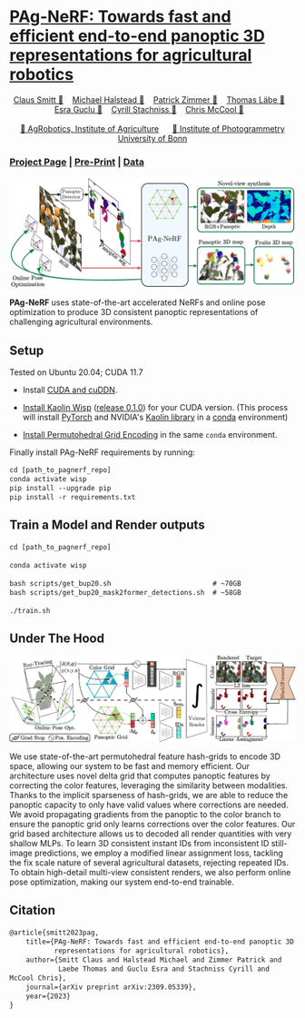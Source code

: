 # [PAg-NeRF: Towards fast and efficient end-to-end panoptic 3D representations for agricultural robotics](https://lvisroot.github.io/pagnerf)



  <div align="center">
    <a href="http://claussmitt.com">
    Claus Smitt 🌱</a> &nbsp;&nbsp;
    <a href="http://agrobotics.uni-bonn.de/michael-halstead/">
    Michael Halstead 🌱</a>  &nbsp;&nbsp;
    <a href="http://agrobotics.uni-bonn.de/patrick-zimmer/">
    Patrick Zimmer 🌱</a> &nbsp;&nbsp;
    <a href="https://www.ipb.uni-bonn.de/people/thomas-laebe/">
    Thomas Läbe 📸</a> &nbsp;&nbsp;
    <a href="http://agrobotics.uni-bonn.de/esra-guclu/">
    Esra Guclu 🌱</a> &nbsp;&nbsp;
    <a href="https://www.ipb.uni-bonn.de/people/cyrill-stachniss/">
    Cyrill Stachniss 📸</a> &nbsp;&nbsp;
    <a href="https://sites.google.com/site/christophersmccool/">
    Chris McCool 🌱</a> &nbsp;&nbsp;
    <br><br>
    <a href="http://agrobotics.uni-bonn.de/">
    🌱 AgRobotics, Institute of Agriculture</a> &nbsp;&nbsp;&nbsp;&nbsp;
    <a href="https://www.ipb.uni-bonn.de/">
    📸 Institute of Photogrammetry</a>
    </br><a href="https://www.uni-bonn.de/">
  University of Bonn</a>
  </div>

### [Project Page](https://lvisroot.github.io/pagnerf) | [Pre-Print](https://arxiv.org/abs/2309.05339) | [Data](http://agrobotics.uni-bonn.de/sweet_pepper_dataset/)

<img src='imgs/hero_landscape.jpg'/>

**PAg-NeRF** uses state-of-the-art accelerated NeRFs and online pose optimization to produce 3D consistent panoptic representations of challenging agricultural environments.
<!-- ## TL;DR - Test Pre-Trained model -->

## Setup

Tested on Ubuntu 20.04; CUDA 11.7

- Install [CUDA and cuDDN](https://docs.nvidia.com/deeplearning/cudnn/install-guide/index.html).

- [Install Kaolin Wisp](https://kaolin-wisp.readthedocs.io/en/latest/pages/install.html) ([release 0.1.0](https://github.com/NVIDIAGameWorks/kaolin-wisp/releases/tag/v0.1.0)) for your CUDA version.
(This process will install [PyTorch](https://pytorch.org/) and NVIDIA's [Kaolin library](https://kaolin.readthedocs.io/en/latest/) in a [conda](https://conda.io/projects/conda/en/latest/index.html) environment)

- [Install Permutohedral Grid Encoding](https://github.com/RaduAlexandru/permutohedral_encoding#install) in the same `conda` environment.

Finally install PAg-NeRF requirements by running:
```
cd [path_to_pagnerf_repo]
conda activate wisp
pip install --upgrade pip
pip install -r requirements.txt
```

## Train a Model and Render outputs

```
cd [path_to_pagnerf_repo]

conda activate wisp

bash scripts/get_bup20.sh                         # ~70GB
bash scripts/get_bup20_mask2former_detections.sh  # ~58GB

./train.sh
```

## Under The Hood

<img src='imgs/pipeline.jpg'/>

We use state-of-the-art permutohedral feature hash-grids to encode 3D space, allowing our system to be fast and memory efficient. Our architecture uses novel delta grid that computes panoptic features by correcting the color features, leveraging the similarity between modalities. Thanks to the implicit sparseness of hash-grids, we are able to reduce the panoptic capacity to only have valid values where corrections are needed.
We avoid propagating gradients from the panoptic to the color branch to ensure the panoptic grid only learns corrections over the color features. Our grid based architecture allows us to decoded all render quantities with very shallow MLPs. To learn 3D consistent instant IDs from inconsistent ID still-image predictions, we employ a modified linear assignment loss, tackling the fix scale nature of several agricultural datasets, rejecting repeated IDs. To obtain high-detail multi-view consistent renders, we also perform online pose optimization, making our system end-to-end trainable.




## Citation
```
@article{smitt2023pag,
    title={PAg-NeRF: Towards fast and efficient end-to-end panoptic 3D
           representations for agricultural robotics},
    author={Smitt Claus and Halstead Michael and Zimmer Patrick and
            Laebe Thomas and Guclu Esra and Stachniss Cyrill and McCool Chris},
    journal={arXiv preprint arXiv:2309.05339},
    year={2023}
}
```
